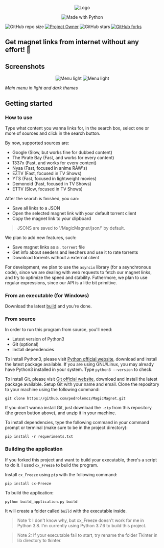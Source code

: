 
<p align="center">
  <img src="https://github.com/pedrolemoz/MagicMagnet/raw/master/assets/logo_256x256.png" alt="Logo"/>

<p align="center">
  <img src="http://ForTheBadge.com/images/badges/made-with-python.svg" alt="Made with Python"/>


![GitHub repo size](https://img.shields.io/github/repo-size/pedrolemoz/MagicMagnet?color=red)
[![Project Owner](https://img.shields.io/badge/owner-Pedro%20Lemos-orange)](https://github.com/pedrolemoz/)
![GitHub stars](https://img.shields.io/github/stars/pedrolemoz/MagicMagnet?style=social)
[![GitHub forks](https://img.shields.io/github/forks/pedrolemoz/MagicMagnet?style=social)](https://github.com/pedrolemoz/MagicMagnet/fork)

## Get magnet links from internet without any effort! 🧲

## Screenshots

<p align="center">
  <img src="https://github.com/pedrolemoz/MagicMagnet/raw/master/assets/screenshot_main_menu_light.png" alt="Menu light"/>
  <img src="https://github.com/pedrolemoz/MagicMagnet/raw/master/assets/screenshot_main_menu_dark.png" alt="Menu light"/>
  
*Main menu in light and dark themes*

## Getting started

### How to use

Type what content you wanna links for, in the search box, select one or more of sources and click in the search button.

By now, supported sources are:

* Google (Slow, but works fine for dubbed content)
* The Pirate Bay (Fast, and works for every content)
* 1337x (Fast, and works for every content)
* Nyaa (Fast, focused in anime RAW's)
* EZTV (Fast, focused in TV Shows)
* YTS (Fast, focused in lightweight movies)
* Demonoid (Fast, focused in TV Shows)
* ETTV (Slow, focused in TV Shows)

After the search is finished, you can:

* Save all links to a JSON
* Open the selected magnet link with your default torrent client
* Copy the magnet link to your clipboard

> JSONS are saved to '/MagicMagnet/json/' by default.

We plan to add new features, such:

* Save magnet links as a ```.torrent``` file
* Get info about seeders and leechers and use it to rate torrents
* Download torrents without a external client

For development, we plan to use the ```asyncio``` library (for a asynchronous code), since we are dealing with web requests to fetch our magnet links, and try to optimize the speed and stability. Futhermore, we plan to use regular expressions, since our API is a litte bit primitive.

### From an executable (for Windows)

Download the latest [build](https://github.com/pedrolemoz/MagicMagnet/tree/master/build) and you're done.

### From source

In order to run this program from source, you'll need:

* Latest version of Python3
* Git (optional)
* Install dependencies

To install Python3, please visit [Python official website](https://www.python.org/downloads/), download and install the latest package available. If you are using GNU/Linux, you may already have Python3 installed in your system. Type ```python3 --version``` to check.

To install Git, please visit [Git official website](https://git-scm.com/downloads), download and install the latest package available. Setup Git with your name and email. Clone the repository to your machine using the following command:

``` 
git clone https://github.com/pedrolemoz/MagicMagnet.git
```

If you don't wanna install Git, just download the ```.zip``` from this repository (the green button above), and unzip it in your machine.

To install dependencies, type the following command in your command prompt or terminal (make sure to be in the project directory):

```
pip install -r requeriments.txt
```

### Building the application

If you forked this project and want to build your executable, there's a script to do it. I used ```cx_Freeze``` to build the program.

Install ```cx_Freeze``` using ```pip``` with the following command:

```
pip install cx-Freeze
```

To build the application:

```
python build_application.py build
```

It will create a folder called ```build``` with the executable inside.

> Note 1: I don't know why, but cx_Freeze doesn't work for me in Python 3.8. I'm currently using Python 3.7.6 to build this project.

> Note 2: If your executable fail to start, try rename the folder Tkinter in lib directory to tkinter.
